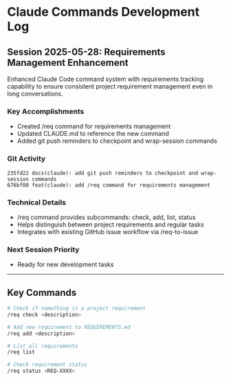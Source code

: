 # Claude Commands Development Log

## Session 2025-05-28: Requirements Management Enhancement

Enhanced Claude Code command system with requirements tracking capability to ensure consistent project requirement management even in long conversations.

### Key Accomplishments
- Created /req command for requirements management
- Updated CLAUDE.md to reference the new command
- Added git push reminders to checkpoint and wrap-session commands

### Git Activity
```
235fd22 docs(claude): add git push reminders to checkpoint and wrap-session commands
676bf00 feat(claude): add /req command for requirements management
```

### Technical Details
- /req command provides subcommands: check, add, list, status
- Helps distinguish between project requirements and regular tasks
- Integrates with existing GitHub issue workflow via /req-to-issue

### Next Session Priority
- Ready for new development tasks

---
## Key Commands

```bash
# Check if something is a project requirement
/req check <description>

# Add new requirement to REQUIREMENTS.md
/req add <description>

# List all requirements
/req list

# Check requirement status
/req status <REQ-XXXX>
```